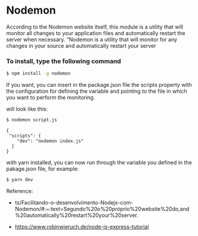 # Nodemon

According to the Nodemon website itself, this module is a utility that will monitor all changes to your application files and automatically restart the server when necessary. “Nodemon is a utility that will monitor for any changes in your source and automatically restart your server

### To install, type the following command

```bash
$ npm install -g nodemon
```


If you want, you can insert in the package.json file the scripts property with the configuration for defining the variable and pointing to the file in which you want to perform the monitoring.

will look like this:

```bash
$ nodemon script.js
```

```
{
 "scripts": {
    "dev": "nodemon index.js"
  }
}
```
with yarn installed, you can now run through the variable you defined in the pakage.json file, for example:

```bash
$ yarn dev
```

Reference:

- ts/Facilitando-o-desenvolvimento-Nodejs-com-Nodemon/#:~:text=Segundo%20o%20próprio%20website%20do,and%20automatically%20restart%20your%20server.

- https://www.robinwieruch.de/node-js-express-tutorial
